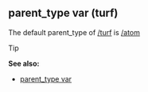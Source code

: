 ## parent_type var (turf)



The default parent_type of [/turf](/ref/turf.md)  is [/atom](/ref/atom.md) 

> [!TIP] 
> **See also:**
> +   [parent_type var](/ref/datum/var/parent_type.md) 